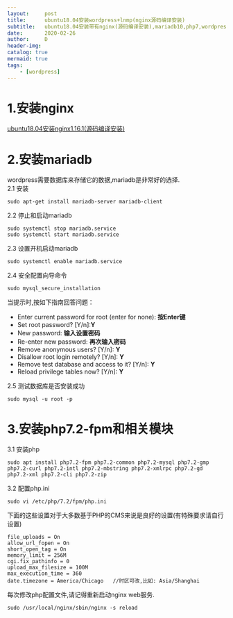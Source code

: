 ```yaml
---
layout:     post
title:      ubuntu18.04安装wordpress+lnmp(nginx源码编译安装)
subtitle:   ubuntu18.04安装带有nginx(源码编译安装),mariadb10,php7,wordpress
date:       2020-02-26
author:     D
header-img: 
catalog: true
mermaid: true
tags:
    - [wordpress]
---
```


# 1.安装nginx
[ubuntu18.04安装nginx1.16.1(源码编译安装)](https://dm116.github.io/2020/02/25/install-nginx-on-ubuntu1804/)

# 2.安装mariadb   
wordpress需要数据库来存储它的数据,mariadb是非常好的选择.<br>
2.1 安装
```
sudo apt-get install mariadb-server mariadb-client
```
2.2 停止和启动mariadb
```
sudo systemctl stop mariadb.service
sudo systemctl start mariadb.service
```
2.3 设置开机启动mariadb
```
sudo systemctl enable mariadb.service
```
2.4 安全配置向导命令
```
sudo mysql_secure_installation
```
当提示时,按如下指南回答问题：
- Enter current password for root (enter for none): **按Enter键**
- Set root password? [Y/n]:**Y**
- New password: **输入设置密码**
- Re-enter new password: **再次输入密码**
- Remove anonymous users? [Y/n]: **Y**
- Disallow root login remotely? [Y/n]: **Y**
- Remove test database and access to it? [Y/n]: **Y**
- Reload privilege tables now? [Y/n]:  **Y**

2.5 测试数据库是否安装成功
```
sudo mysql -u root -p
```

# 3.安装php7.2-fpm和相关模块
3.1 安装php
```
sudo apt install php7.2-fpm php7.2-common php7.2-mysql php7.2-gmp php7.2-curl php7.2-intl php7.2-mbstring php7.2-xmlrpc php7.2-gd php7.2-xml php7.2-cli php7.2-zip
```

3.2 配置php.ini
```
sudo vi /etc/php/7.2/fpm/php.ini
```
下面的这些设置对于大多数基于PHP的CMS来说是良好的设置(有特殊要求请自行设置)
```
file_uploads = On
allow_url_fopen = On
short_open_tag = On
memory_limit = 256M
cgi.fix_pathinfo = 0
upload_max_filesize = 100M
max_execution_time = 360
date.timezone = America/Chicago   //时区可改,比如: Asia/Shanghai
```
每次修改php配置文件,请记得重新启动nginx web服务.
```
sudo /usr/local/nginx/sbin/nginx -s reload
```



